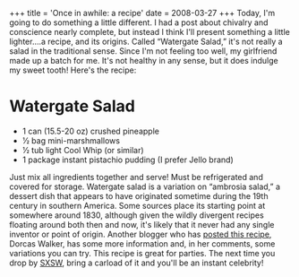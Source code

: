 +++
title = 'Once in awhile: a recipe'
date = 2008-03-27
+++
Today, I'm going to do something a little different. I had a post about chivalry and conscience nearly complete, but instead I think I'll present something a little lighter….a recipe, and its origins. Called “Watergate Salad,” it's not really a salad in the traditional sense. Since I'm not feeling too well, my girlfriend made up a batch for me. It's not healthy in any sense, but it does indulge my sweet tooth! Here's the recipe:

# Watergate Salad

*   1 can (15.5-20 oz) crushed pineapple
*   1⁄2 bag mini-marshmallows
*   1⁄2 tub light Cool Whip (or similar)
*   1 package instant pistachio pudding (I prefer Jello brand)

Just mix all ingredients together and serve! Must be refrigerated and covered for storage. Watergate salad is a variation on “ambrosia salad,” a dessert dish that appears to have originated sometime during the 19th century in southern America. Some sources place its starting point at somewhere around 1830, although given the wildly divergent recipes floating around both then and now, it's likely that it never had any single inventor or point of origin. Another blogger who has [posted this recipe](http://dorcasannettewalker.blogspot.com/2006/12/watergate-salad.html), Dorcas Walker, has some more information and, in her comments, some variations you can try. This recipe is great for parties. The next time you drop by [SXSW](http://sxsw.com/), bring a carload of it and you'll be an instant celebrity!
